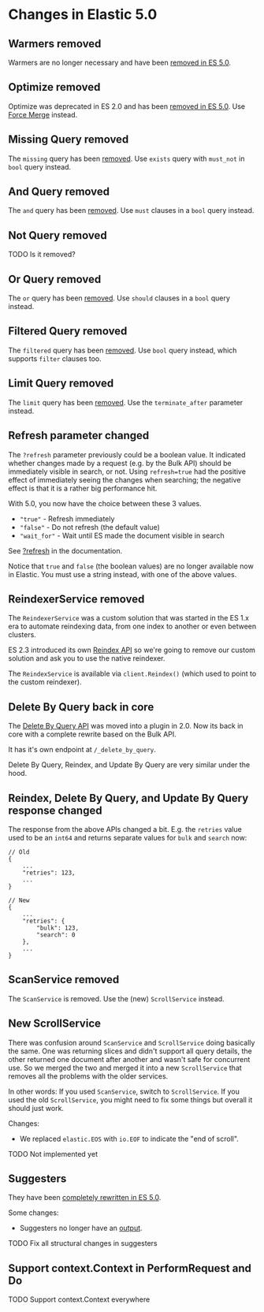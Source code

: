 # Changes in Elastic 5.0

## Warmers removed

Warmers are no longer necessary and have been [removed in ES 5.0](https://www.elastic.co/guide/en/elasticsearch/reference/master/breaking_50_index_apis.html#_warmers).

## Optimize removed

Optimize was deprecated in ES 2.0 and has been [removed in ES 5.0](https://www.elastic.co/guide/en/elasticsearch/reference/master/breaking_50_rest_api_changes.html#_literal__optimize_literal_endpoint_removed).
Use [Force Merge](https://www.elastic.co/guide/en/elasticsearch/reference/master/indices-forcemerge.html) instead.

## Missing Query removed

The `missing` query has been [removed](https://www.elastic.co/guide/en/elasticsearch/reference/master/query-dsl-exists-query.html#_literal_missing_literal_query).
Use `exists` query with `must_not` in `bool` query instead. 

## And Query removed

The `and` query has been [removed](https://www.elastic.co/guide/en/elasticsearch/reference/master/breaking_50_search_changes.html#_deprecated_queries_removed).
Use `must` clauses in a `bool` query instead.

## Not Query removed

TODO Is it removed?

## Or Query removed

The `or` query has been [removed](https://www.elastic.co/guide/en/elasticsearch/reference/master/breaking_50_search_changes.html#_deprecated_queries_removed).
Use `should` clauses in a `bool` query instead.

## Filtered Query removed

The `filtered` query has been [removed](https://www.elastic.co/guide/en/elasticsearch/reference/master/breaking_50_search_changes.html#_deprecated_queries_removed).
Use `bool` query instead, which supports `filter` clauses too.

## Limit Query removed

The `limit` query has been [removed](https://www.elastic.co/guide/en/elasticsearch/reference/master/breaking_50_search_changes.html#_deprecated_queries_removed).
Use the `terminate_after` parameter instead.

## Refresh parameter changed

The `?refresh` parameter previously could be a boolean value. It indicated
whether changes made by a request (e.g. by the Bulk API) should be immediately
visible in search, or not. Using `refresh=true` had the positive effect of
immediately seeing the changes when searching; the negative effect is that
it is a rather big performance hit.

With 5.0, you now have the choice between these 3 values.

* `"true"` - Refresh immediately
* `"false"` - Do not refresh (the default value)
* `"wait_for"` - Wait until ES made the document visible in search

See [?refresh](https://www.elastic.co/guide/en/elasticsearch/reference/master/docs-refresh.html) in the documentation.

Notice that `true` and `false` (the boolean values) are no longer available
now in Elastic. You must use a string instead, with one of the above values.

## ReindexerService removed

The `ReindexerService` was a custom solution that was started in the ES 1.x era
to automate reindexing data, from one index to another or even between clusters.

ES 2.3 introduced its own [Reindex API](https://www.elastic.co/guide/en/elasticsearch/reference/master/docs-reindex.html)
so we're going to remove our custom solution and ask you to use the native reindexer.

The `ReindexService` is available via `client.Reindex()` (which used to point
to the custom reindexer).

## Delete By Query back in core

The [Delete By Query API](https://www.elastic.co/guide/en/elasticsearch/reference/master/docs-delete-by-query.html)
was moved into a plugin in 2.0. Now its back in core with a complete rewrite based on the Bulk API.

It has it's own endpoint at `/_delete_by_query`.

Delete By Query, Reindex, and Update By Query are very similar under the hood.

## Reindex, Delete By Query, and Update By Query response changed

The response from the above APIs changed a bit. E.g. the `retries` value
used to be an `int64` and returns separate values for `bulk` and `search` now:

```
// Old
{
    ...
    "retries": 123,
    ...
}
```

```
// New
{
    ...
    "retries": {
        "bulk": 123,
        "search": 0
    },
    ...
}
```

## ScanService removed

The `ScanService` is removed. Use the (new) `ScrollService` instead.

## New ScrollService

There was confusion around `ScanService` and `ScrollService` doing basically
the same. One was returning slices and didn't support all query details, the
other returned one document after another and wasn't safe for concurrent use.
So we merged the two and merged it into a new `ScrollService` that
removes all the problems with the older services.

In other words:
If you used `ScanService`, switch to `ScrollService`.
If you used the old `ScrollService`, you might need to fix some things but
overall it should just work. 

Changes:
- We replaced `elastic.EOS` with `io.EOF` to indicate the "end of scroll".

TODO Not implemented yet

## Suggesters

They have been [completely rewritten in ES 5.0](https://www.elastic.co/guide/en/elasticsearch/reference/master/breaking_50_suggester.html).

Some changes:
- Suggesters no longer have an [output](https://www.elastic.co/guide/en/elasticsearch/reference/master/breaking_50_suggester.html#_simpler_completion_indexing).

TODO Fix all structural changes in suggesters

## Support context.Context in PerformRequest and Do

TODO Support context.Context everywhere
